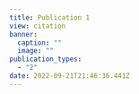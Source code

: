 ```yaml
---
title: Publication 1
view: citation
banner:
  caption: ""
  image: ""
publication_types:
  - "2"
date: 2022-09-21T21:46:36.441Z
---
```

